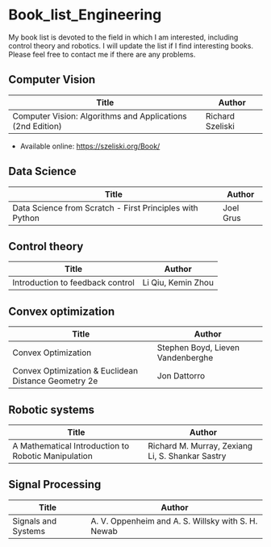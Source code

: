 # Book_list_Engineering
My book list is devoted to the field in which I am interested, including control theory and robotics. I will update the list if I find interesting books. Please feel free to contact me if there are any problems.
## Computer Vision
| Title  | Author |
| ------------- | ------------- |
| Computer Vision: Algorithms and Applications (2nd Edition) | Richard Szeliski |
  - Available online: https://szeliski.org/Book/
## Data Science
| Title  | Author |
| ------------- | ------------- |
| Data Science from Scratch - First Principles with Python | Joel Grus |
## Control theory
| Title  | Author |
| ------------- | ------------- |
| Introduction to feedback control | Li Qiu, Kemin Zhou |
## Convex optimization
| Title  | Author |
| ------------- | ------------- |
| Convex Optimization | Stephen Boyd, Lieven Vandenberghe |
| Convex Optimization & Euclidean Distance Geometry 2e | Jon Dattorro |
## Robotic systems
| Title  | Author |
| ------------- | ------------- | 
| A Mathematical Introduction to Robotic Manipulation | Richard M. Murray, Zexiang Li, S. Shankar Sastry |
## Signal Processing
| Title  | Author |
| ------------- | ------------- | 
| Signals and Systems | A. V. Oppenheim and A. S. Willsky with S. H. Newab |
